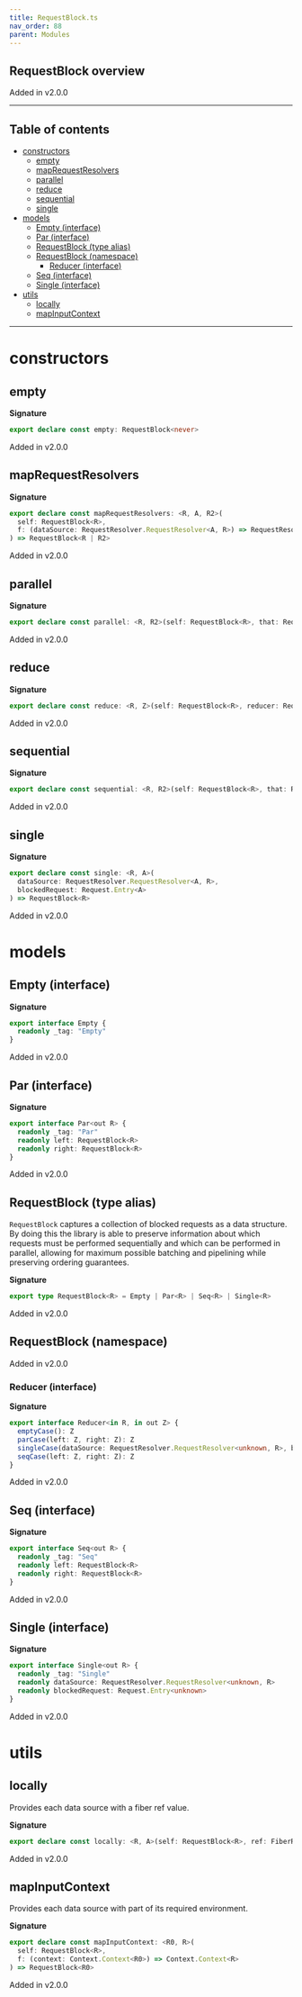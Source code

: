```yaml
---
title: RequestBlock.ts
nav_order: 88
parent: Modules
---
```


## RequestBlock overview

Added in v2.0.0

---

<h2 class="text-delta">Table of contents</h2>

- [constructors](#constructors)
  - [empty](#empty)
  - [mapRequestResolvers](#maprequestresolvers)
  - [parallel](#parallel)
  - [reduce](#reduce)
  - [sequential](#sequential)
  - [single](#single)
- [models](#models)
  - [Empty (interface)](#empty-interface)
  - [Par (interface)](#par-interface)
  - [RequestBlock (type alias)](#requestblock-type-alias)
  - [RequestBlock (namespace)](#requestblock-namespace)
    - [Reducer (interface)](#reducer-interface)
  - [Seq (interface)](#seq-interface)
  - [Single (interface)](#single-interface)
- [utils](#utils)
  - [locally](#locally)
  - [mapInputContext](#mapinputcontext)

---

# constructors

## empty

**Signature**

```ts
export declare const empty: RequestBlock<never>
```

Added in v2.0.0

## mapRequestResolvers

**Signature**

```ts
export declare const mapRequestResolvers: <R, A, R2>(
  self: RequestBlock<R>,
  f: (dataSource: RequestResolver.RequestResolver<A, R>) => RequestResolver.RequestResolver<A, R2>
) => RequestBlock<R | R2>
```

Added in v2.0.0

## parallel

**Signature**

```ts
export declare const parallel: <R, R2>(self: RequestBlock<R>, that: RequestBlock<R2>) => RequestBlock<R | R2>
```

Added in v2.0.0

## reduce

**Signature**

```ts
export declare const reduce: <R, Z>(self: RequestBlock<R>, reducer: RequestBlock.Reducer<R, Z>) => Z
```

Added in v2.0.0

## sequential

**Signature**

```ts
export declare const sequential: <R, R2>(self: RequestBlock<R>, that: RequestBlock<R2>) => RequestBlock<R | R2>
```

Added in v2.0.0

## single

**Signature**

```ts
export declare const single: <R, A>(
  dataSource: RequestResolver.RequestResolver<A, R>,
  blockedRequest: Request.Entry<A>
) => RequestBlock<R>
```

Added in v2.0.0

# models

## Empty (interface)

**Signature**

```ts
export interface Empty {
  readonly _tag: "Empty"
}
```

Added in v2.0.0

## Par (interface)

**Signature**

```ts
export interface Par<out R> {
  readonly _tag: "Par"
  readonly left: RequestBlock<R>
  readonly right: RequestBlock<R>
}
```

Added in v2.0.0

## RequestBlock (type alias)

`RequestBlock` captures a collection of blocked requests as a data
structure. By doing this the library is able to preserve information about
which requests must be performed sequentially and which can be performed in
parallel, allowing for maximum possible batching and pipelining while
preserving ordering guarantees.

**Signature**

```ts
export type RequestBlock<R> = Empty | Par<R> | Seq<R> | Single<R>
```

Added in v2.0.0

## RequestBlock (namespace)

Added in v2.0.0

### Reducer (interface)

**Signature**

```ts
export interface Reducer<in R, in out Z> {
  emptyCase(): Z
  parCase(left: Z, right: Z): Z
  singleCase(dataSource: RequestResolver.RequestResolver<unknown, R>, blockedRequest: Request.Entry<unknown>): Z
  seqCase(left: Z, right: Z): Z
}
```

Added in v2.0.0

## Seq (interface)

**Signature**

```ts
export interface Seq<out R> {
  readonly _tag: "Seq"
  readonly left: RequestBlock<R>
  readonly right: RequestBlock<R>
}
```

Added in v2.0.0

## Single (interface)

**Signature**

```ts
export interface Single<out R> {
  readonly _tag: "Single"
  readonly dataSource: RequestResolver.RequestResolver<unknown, R>
  readonly blockedRequest: Request.Entry<unknown>
}
```

Added in v2.0.0

# utils

## locally

Provides each data source with a fiber ref value.

**Signature**

```ts
export declare const locally: <R, A>(self: RequestBlock<R>, ref: FiberRef<A>, value: A) => RequestBlock<R>
```

Added in v2.0.0

## mapInputContext

Provides each data source with part of its required environment.

**Signature**

```ts
export declare const mapInputContext: <R0, R>(
  self: RequestBlock<R>,
  f: (context: Context.Context<R0>) => Context.Context<R>
) => RequestBlock<R0>
```

Added in v2.0.0
